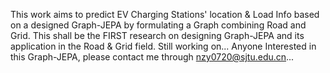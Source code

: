 This work aims to predict EV Charging Stations' location & Load Info based on a designed Graph-JEPA by formulating a Graph combining Road and Grid.
This shall be the FIRST research on designing Graph-JEPA and its application in the Road & Grid field.
Still working on...
Anyone Interested in this Graph-JEPA, please contact me through nzy0720@sjtu.edu.cn...
